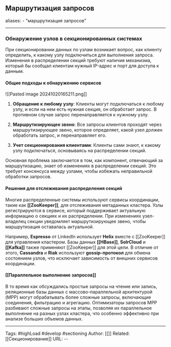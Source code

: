 ## Маршрутизация запросов
aliases: 
	- "маршрутизация запросов"

---

### Обнаружение узлов в секционированных системах

При секционировании данных по узлам возникает вопрос, как клиенту определить, к какому узлу подключиться для выполнения запроса. Изменения в распределении секций требуют наличия механизма, который бы сообщал клиентам нужный IP-адрес и порт для доступа к данным.

#### Общие подходы к обнаружению сервисов
![[Pasted image 20241020165211.png]]

1. **Обращение к любому узлу**: Клиенты могут подключаться к любому узлу, и если на нем есть нужная секция, он обработает запрос. В противном случае запрос перенаправляется к нужному узлу.
    
2. **Маршрутизирующее звено**: Все запросы клиентов проходят через маршрутизирующее звено, которое определяет, какой узел должен обработать запрос, и перенаправляет его.
    
3. **Учет секционирования клиентами**: Клиенты сами знают, к какому узлу подключаться, основываясь на распределении секций.
    

Основная проблема заключается в том, как компонент, отвечающий за маршрутизацию, знает об изменениях в распределении секций. Это требует консенсуса между узлами, чтобы избежать неправильной обработки запросов.

#### Решения для отслеживания распределения секций

Многие распределенные системы используют сервисы координации, такие как **[[ZooKeeper]]**, для отслеживания метаданных кластера. Узлы регистрируются в сервисе, который поддерживает актуальную информацию о секциях и их распределении. При изменениях узел-владелец секции уведомляет маршрутизирующее звено, чтобы маршрутизация оставалась актуальной.

Например, **Espresso** от LinkedIn использует **Helix** вместе с [[ZooKeeper]] для управления кластером. Базы данных **[[HBase]]**, **SolrCloud** и **[[Kafka]]** также применяют [[ZooKeeper]] для этой цели. В отличие от этого, **Cassandra** и **Riak** используют **gossip-протокол** для обмена состоянием узлов, что исключает зависимость от внешних сервисов координации.

#### [[Параллельное выполнение запросов]]

В то время как обсуждались простые запросы на чтение или запись, реляционные базы данных с массово-параллельной архитектурой (MPP) могут обрабатывать более сложные запросы, включающие соединения, фильтрацию и агрегацию. Оптимизаторы запросов MPP разбивают сложные запросы на этапы, позволяя их параллельное выполнение на разных узлах кластера, что особенно эффективно при анализе больших объемов данных.


---
Tags: #highLoad #develop #sectioning
Author: [[]]
Related: [[Секционирование]]
URL: -- 